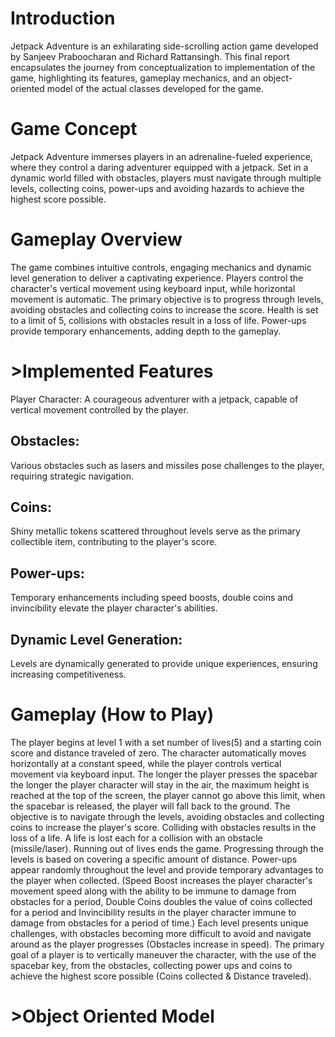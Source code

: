 <h1>Introduction</h1>
Jetpack Adventure is an exhilarating side-scrolling action game developed by Sanjeev Praboocharan and Richard Rattansingh. This final report encapsulates the journey from conceptualization to implementation of the game, highlighting its features, gameplay mechanics, and an object-oriented model of the actual classes developed for the game.

<h1>Game Concept</h1>
Jetpack Adventure immerses players in an adrenaline-fueled experience, where they control a daring adventurer equipped with a jetpack. Set in a dynamic world filled with obstacles, players must navigate through multiple levels, collecting coins, power-ups and avoiding hazards to achieve the highest score possible.

<h1>Gameplay Overview</h1>
The game combines intuitive controls, engaging mechanics and dynamic level generation to deliver a captivating experience. Players control the character's vertical movement using keyboard input, while horizontal movement is automatic. The primary objective is to progress through levels, avoiding obstacles and collecting coins to increase the score. Health is set to a limit of 5, collisions with obstacles result in a loss of life. Power-ups provide temporary enhancements, adding depth to the gameplay.

<h1>>Implemented Features</h1
Key features include:

<h2>Player Character:</h2> A courageous adventurer with a jetpack, capable of vertical movement controlled by the player.
<h2>Obstacles:</h2> Various obstacles such as lasers and missiles pose challenges to the player, requiring strategic navigation.
<h2>Coins:</h2> Shiny metallic tokens scattered throughout levels serve as the primary collectible item, contributing to the player's score.
<h2>Power-ups:</h2> Temporary enhancements including speed boosts, double coins and invincibility elevate the player character's abilities.
<h2>Dynamic Level Generation:</h2> Levels are dynamically generated to provide unique experiences, ensuring increasing competitiveness.

<h1>Gameplay (How to Play)</h1>

The player begins at level 1 with a set number of lives(5) and a starting coin score and distance traveled of zero.
The character automatically moves horizontally at a constant speed, while the player controls vertical movement via keyboard input. The longer the player presses the spacebar the longer the player character will stay in the air, the maximum height is reached at the top of the screen, the player cannot go above this limit, when the spacebar is released, the player will fall back to the ground.
The objective is to navigate through the levels, avoiding obstacles and collecting coins to increase the player's score.
Colliding with obstacles results in the loss of a life. A life is lost each for a collision with an obstacle (missile/laser). Running out of lives ends the game.
Progressing through the levels is based on covering a specific amount of distance.
Power-ups appear randomly throughout the level and provide temporary advantages to the player when collected. (Speed Boost increases the player character's movement speed along with the ability to be immune to damage from obstacles for a period, Double Coins doubles the value of coins collected for a period and Invincibility results in the player character immune to damage from obstacles for a period of time.)
Each level presents unique challenges, with obstacles becoming more difficult to avoid and navigate around as the player progresses (Obstacles increase in speed).
The primary goal of a player is to vertically maneuver the character, with the use of the spacebar key, from the obstacles, collecting power ups and coins to achieve the highest score possible (Coins collected & Distance traveled).

<h1>>Object Oriented Model</h1



